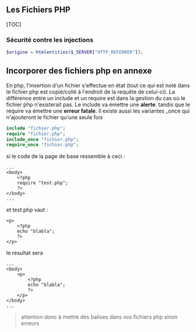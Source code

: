 ## Les Fichiers PHP

[TOC]

### Sécurité contre les injections

```php
$origine = htmlentities($_SERVER["HTTP_REFERRER"]);
```

## Incorporer des fichiers php en annexe

En php, l'insertion d'un fichier s'effectue en état (tout ce qui est noté dans le fichier php est copié/collé à l'endroit de la requête de celui-ci). La différence entre un include et un require est dans la gestion du cas où le fichier php n'existerait pas. Le include va émettre une **alerte**. tandis que le require va émettre une **erreur fatale**. Il existe aussi les variantes _once qui n'ajouteront le fichier qu'une seule fois 

```php
include "fichier.php"; 
require "fichier.php";
include_once "fichier.php";
require_once "fichier.php";
```

si le code de la page de base ressemble à ceci : 

```php+HTML
...
<body>
    <?php 
    require "test.php";
    ?>
</body>
...
```

et test.php vaut : 

```php+HTML
<p>
    <?php
    echo "blabla";
    ?>
</p>
```

le resultat sera 

```
...
<body>
    <p>
        <?php
        echo "blabla";
        ?>
    </p>
</body>
...
```

> attention donc à mettre des balises dans vos fichiers php sinon erreurs